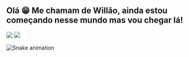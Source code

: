 ## Olá 😁 Me chamam de Willão, ainda estou começando nesse mundo mas vou chegar lá!

 
<div> 
  <a href="https://www.instagram.com/willynaresse/" target="_blank"><img src="https://img.shields.io/badge/-Instagram-%23E4405F?style=for-the-badge&logo=instagram&logoColor=white" target="_blank"></a>
  <a href="mailto:willnaresse@gmail.com"><img src="https://img.shields.io/badge/-Gmail-%23333?style=for-the-badge&logo=gmail&logoColor=white" target="_blank"></a>
 
  ![Snake animation](https://github.com/cadudevemdobro/cadudevemdobro/blob/output/github-contribution-grid-snake.svg)

</div>
